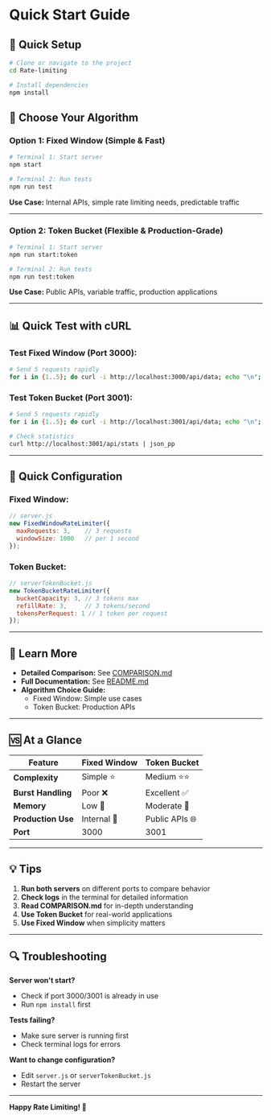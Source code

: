 # Quick Start Guide

## 🚀 Quick Setup

```bash
# Clone or navigate to the project
cd Rate-limiting

# Install dependencies
npm install
```

## 🎯 Choose Your Algorithm

### Option 1: Fixed Window (Simple & Fast)

```bash
# Terminal 1: Start server
npm start

# Terminal 2: Run tests
npm run test
```

**Use Case:** Internal APIs, simple rate limiting needs, predictable traffic

---

### Option 2: Token Bucket (Flexible & Production-Grade)

```bash
# Terminal 1: Start server
npm run start:token

# Terminal 2: Run tests
npm run test:token
```

**Use Case:** Public APIs, variable traffic, production applications

---

## 📊 Quick Test with cURL

### Test Fixed Window (Port 3000):
```bash
# Send 5 requests rapidly
for i in {1..5}; do curl -i http://localhost:3000/api/data; echo "\n"; done
```

### Test Token Bucket (Port 3001):
```bash
# Send 5 requests rapidly
for i in {1..5}; do curl -i http://localhost:3001/api/data; echo "\n"; done

# Check statistics
curl http://localhost:3001/api/stats | json_pp
```

---

## 🔧 Quick Configuration

### Fixed Window:
```javascript
// server.js
new FixedWindowRateLimiter({
  maxRequests: 3,    // 3 requests
  windowSize: 1000   // per 1 second
});
```

### Token Bucket:
```javascript
// serverTokenBucket.js
new TokenBucketRateLimiter({
  bucketCapacity: 3, // 3 tokens max
  refillRate: 3,     // 3 tokens/second
  tokensPerRequest: 1 // 1 token per request
});
```

---

## 📖 Learn More

- **Detailed Comparison:** See [COMPARISON.md](COMPARISON.md)
- **Full Documentation:** See [README.md](README.md)
- **Algorithm Choice Guide:**
  - Fixed Window: Simple use cases
  - Token Bucket: Production APIs

---

## 🆚 At a Glance

| Feature | Fixed Window | Token Bucket |
|---------|-------------|--------------|
| **Complexity** | Simple ⭐ | Medium ⭐⭐ |
| **Burst Handling** | Poor ❌ | Excellent ✅ |
| **Memory** | Low 💚 | Moderate 💛 |
| **Production Use** | Internal 🏢 | Public APIs 🌐 |
| **Port** | 3000 | 3001 |

---

## 💡 Tips

1. **Run both servers** on different ports to compare behavior
2. **Check logs** in the terminal for detailed information
3. **Read COMPARISON.md** for in-depth understanding
4. **Use Token Bucket** for real-world applications
5. **Use Fixed Window** when simplicity matters

---

## 🔍 Troubleshooting

**Server won't start?**
- Check if port 3000/3001 is already in use
- Run `npm install` first

**Tests failing?**
- Make sure server is running first
- Check terminal logs for errors

**Want to change configuration?**
- Edit `server.js` or `serverTokenBucket.js`
- Restart the server

---

**Happy Rate Limiting! 🎉**
